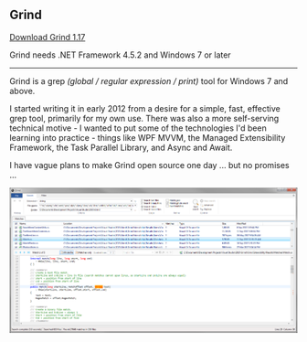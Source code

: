 ## Grind

[Download Grind 1.17](https://github.com/Arjailer/arjailer.github.io/releases/download/Grind-1.17/Grind.Setup.exe)

Grind needs .NET Framework 4.5.2 and Windows 7 or later

---

Grind is a grep _(global / regular expression / print)_ tool for Windows 7 and above.

I started writing it in early 2012 from a desire for a simple, fast, effective grep tool, primarily for my own use. There was also a more self-serving technical motive - I wanted to put some of the technologies I'd been learning into practice - things like WPF MVVM, the Managed Extensibility Framework, the Task Parallel Library, and Async and Await.

I have vague plans to make Grind open source one day ... but no promises ...

![Grind screenshot](Grind1.png "Grind screenshot")
